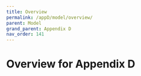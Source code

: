 ```yaml
---
title: Overview
permalink: /appD/model/overview/
parent: Model
grand_parent: Appendix D
nav_order: 141
---
```


# Overview for Appendix D
